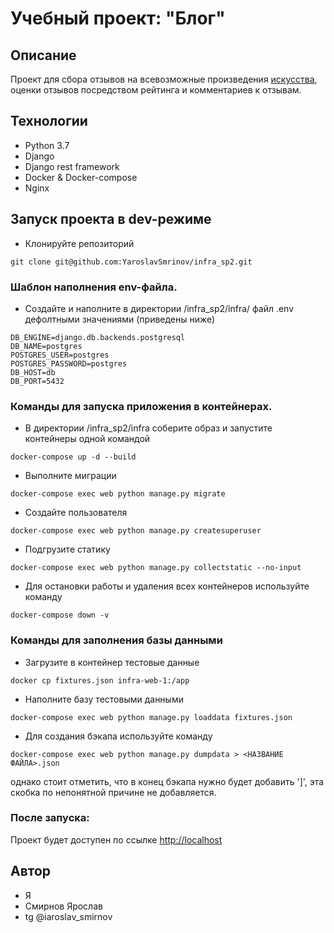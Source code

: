 [](https://github.com/YaroslavSmrinov/yamdb_final/actions/workflows/yamdb_workflow.yml/badge.svg?event=push)
# Учебный проект: "Блог"
## Описание
Проект для сбора отзывов на всевозможные произведения [искусства](https://ru.wikipedia.org/wiki/%D0%98%D1%81%D0%BA%D1%83%D1%81%D1%81%D1%82%D0%B2%D0%BE), оценки отзывов посредством рейтинга и комментариев к отзывам.

## Технологии
- Python 3.7
- Django 
- Django rest framework
- Docker & Docker-compose
- Nginx
## Запуск проекта в dev-режиме
- Клонируйте репозиторий
```
git clone git@github.com:YaroslavSmrinov/infra_sp2.git
```
### Шаблон наполнения env-файла.
- Создайте и наполните в директории /infra_sp2/infra/ файл .env дефолтными значениями (приведены ниже)
```
DB_ENGINE=django.db.backends.postgresql
DB_NAME=postgres
POSTGRES_USER=postgres
POSTGRES_PASSWORD=postgres
DB_HOST=db
DB_PORT=5432
```
### Команды для запуска приложения в контейнерах.
- В директории /infra_sp2/infra соберите образ и запустите контейнеры одной командой
```
docker-compose up -d --build
```
- Выполните миграции
```
docker-compose exec web python manage.py migrate
```
- Создайте пользователя 
```
docker-compose exec web python manage.py createsuperuser
```
- Подгрузите статику
```
docker-compose exec web python manage.py collectstatic --no-input
```
- Для остановки работы и удаления всех контейнеров используйте команду
```
docker-compose down -v
```
### Команды для заполнения базы данными
- Загрузите в контейнер тестовые данные
```
docker cp fixtures.json infra-web-1:/app 
```
- Наполните базу тестовыми данными
```
docker-compose exec web python manage.py loaddata fixtures.json
```
- Для создания бэкапа используйте команду 
```
docker-compose exec web python manage.py dumpdata > <НАЗВАНИЕ ФАЙЛА>.json 
```
однако стоит отметить, что в конец бэкапа нужно будет добавить ']', эта скобка по непонятной причине не добавляется.

### После запуска:
Проект будет доступен по ссылке [http://localhost](http://localhost)
## Автор
- Я
- Смирнов Ярослав
- tg @iaroslav_smirnov